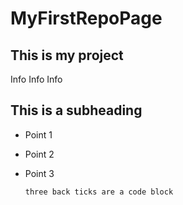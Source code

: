 # MyFirstRepoPage
## This is my project
Info Info Info

## This is a subheading

- Point 1
- Point 2
- Point 3

  ```three back ticks are a code block```
